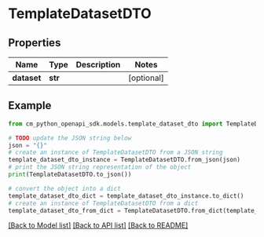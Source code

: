 # TemplateDatasetDTO


## Properties

Name | Type | Description | Notes
------------ | ------------- | ------------- | -------------
**dataset** | **str** |  | [optional] 

## Example

```python
from cm_python_openapi_sdk.models.template_dataset_dto import TemplateDatasetDTO

# TODO update the JSON string below
json = "{}"
# create an instance of TemplateDatasetDTO from a JSON string
template_dataset_dto_instance = TemplateDatasetDTO.from_json(json)
# print the JSON string representation of the object
print(TemplateDatasetDTO.to_json())

# convert the object into a dict
template_dataset_dto_dict = template_dataset_dto_instance.to_dict()
# create an instance of TemplateDatasetDTO from a dict
template_dataset_dto_from_dict = TemplateDatasetDTO.from_dict(template_dataset_dto_dict)
```
[[Back to Model list]](../README.md#documentation-for-models) [[Back to API list]](../README.md#documentation-for-api-endpoints) [[Back to README]](../README.md)



